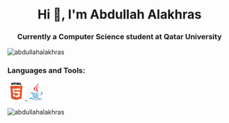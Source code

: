 <h1 align="center">Hi 👋, I'm Abdullah Alakhras</h1>
<h3 align="center">Currently a Computer Science student at Qatar University</h3>

<p align="left"> <img src="https://komarev.com/ghpvc/?username=abdullahalakhras&label=Profile%20views&color=0e75b6&style=flat" alt="abdullahalakhras" /> </p>



<h3 align="left">Languages and Tools:</h3>
<p align="left"> <a href="https://www.w3.org/html/" target="_blank" rel="noreferrer"> <img src="https://raw.githubusercontent.com/devicons/devicon/master/icons/html5/html5-original-wordmark.svg" alt="html5" width="40" height="40"/> </a> <a href="https://www.java.com" target="_blank" rel="noreferrer"> <img src="https://raw.githubusercontent.com/devicons/devicon/master/icons/java/java-original.svg" alt="java" width="40" height="40"/> </a> </p>



<p><img align="center" src="https://github-readme-streak-stats.herokuapp.com/?user=abdullahalakhras&" alt="abdullahalakhras" /></p>

